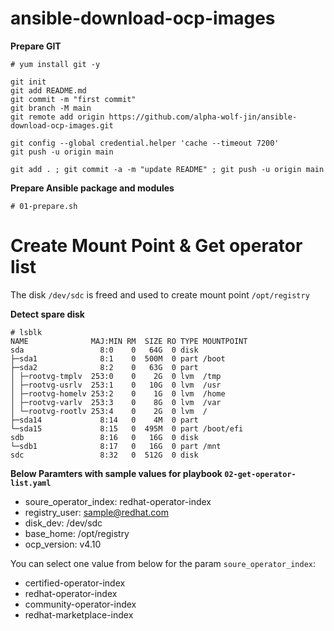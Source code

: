 # ansible-download-ocp-images

**Prepare GIT**
```
# yum install git -y

git init
git add README.md
git commit -m "first commit"
git branch -M main
git remote add origin https://github.com/alpha-wolf-jin/ansible-download-ocp-images.git

git config --global credential.helper 'cache --timeout 7200'
git push -u origin main

git add . ; git commit -a -m "update README" ; git push -u origin main
```

**Prepare Ansible package and modules**
```
# 01-prepare.sh
```

# Create Mount Point & Get operator list

The disk `/dev/sdc` is freed and used to create mount point `/opt/registry`

**Detect spare disk**
```
# lsblk
NAME              MAJ:MIN RM  SIZE RO TYPE MOUNTPOINT
sda                 8:0    0   64G  0 disk 
├─sda1              8:1    0  500M  0 part /boot
├─sda2              8:2    0   63G  0 part 
│ ├─rootvg-tmplv  253:0    0    2G  0 lvm  /tmp
│ ├─rootvg-usrlv  253:1    0   10G  0 lvm  /usr
│ ├─rootvg-homelv 253:2    0    1G  0 lvm  /home
│ ├─rootvg-varlv  253:3    0    8G  0 lvm  /var
│ └─rootvg-rootlv 253:4    0    2G  0 lvm  /
├─sda14             8:14   0    4M  0 part 
└─sda15             8:15   0  495M  0 part /boot/efi
sdb                 8:16   0   16G  0 disk 
└─sdb1              8:17   0   16G  0 part /mnt
sdc                 8:32   0  512G  0 disk 

```

**Below Paramters with sample values for playbook `02-get-operator-list.yaml`**

- soure_operator_index: redhat-operator-index
- registry_user: sample@redhat.com
- disk_dev: /dev/sdc
- base_home: /opt/registry
- ocp_version: v4.10

You can select one value from below for the param `soure_operator_index`:

- certified-operator-index
- redhat-operator-index
- community-operator-index
- redhat-marketplace-index
